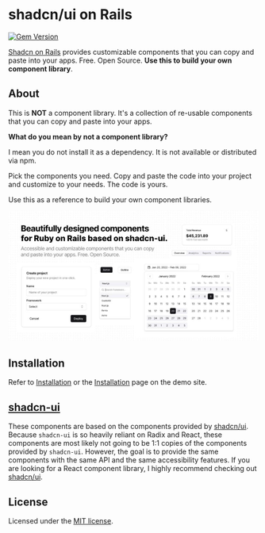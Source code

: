 # shadcn/ui on Rails

[![Gem Version](https://badge.fury.io/rb/shadcn-ui.svg)](https://badge.fury.io/rb/shadcn-ui)

[Shadcn on Rails](https://shadcn.themesonrails.com) provides customizable components that you can
copy and paste into your apps. Free. Open Source. **Use this to build your own component library**.

## About

This is **NOT** a component library. It's a collection of re-usable components that you can copy and
paste into your apps.

**What do you mean by not a component library?**

I mean you do not install it as a dependency. It is not available or distributed via npm.

Pick the components you need. Copy and paste the code into your project and customize to your needs.
The code is yours.

Use this as a reference to build your own component libraries.

![hero](public/og.jpg)

## Installation

Refer to
[Installation](https://github.com/aviflombaum/shadcn-rails/blob/main/app/views/documentation/installation.html.md)
or the [Installation](https://shadcn.themesonrails.com/docs/installation) page on the demo site.

## [shadcn-ui](https://ui.shadcn.com)

These components are based on the components provided by [shadcn/ui](https://ui.shadcn.com). Because
`shadcn-ui` is so heavily reliant on Radix and React, these components are most likely not going to
be 1:1 copies of the components provided by `shadcn-ui`. However, the goal is to provide the same
components with the same API and the same accessibility features. If you are looking for a React
component library, I highly recommend checking out [shadcn/ui](https://ui.shadcn.com).

## License

Licensed under the [MIT license](https://github.com/shadcn/ui/blob/main/LICENSE.md).

